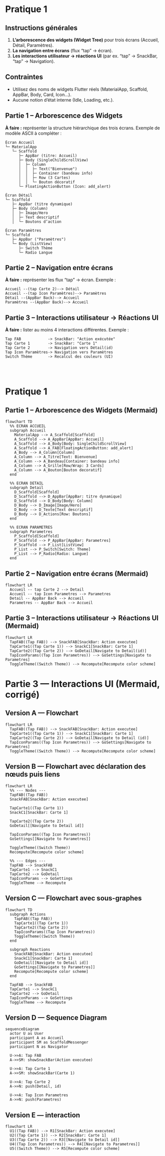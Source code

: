 
# Pratique 1


## Instructions générales


  1. **L’arborescence des widgets (Widget Tree)** pour trois écrans (Accueil, Détail, Paramètres).
  2. **La navigation entre écrans** (flux “tap” → écran).
  3. **Les interactions utilisateur → réactions UI** (par ex. “tap” → SnackBar, “tap” → Navigation).

## Contraintes

* Utilisez des noms de widgets Flutter réels (MaterialApp, Scaffold, AppBar, Body, Card, Icon…).
* Aucune notion d’état interne (Idle, Loading, etc.).



## Partie 1 – Arborescence des Widgets

**À faire :** représenter la structure hiérarchique des trois écrans. Exemple de modèle ASCII à compléter :

```
Écran Accueil
└─ MaterialApp
   └─ Scaffold
      ├─ AppBar (titre: Accueil)
      ├─ Body (SingleChildScrollView)
      │  ├─ Column
      │  │  ├─ Text("Bienvenue")
      │  │  ├─ Container (bandeau info)
      │  │  ├─ Row (3 Cartes)
      │  │  └─ Bouton décoratif
      └─ FloatingActionButton (Icon: add_alert)

Écran Détail
└─ Scaffold
   ├─ AppBar (titre dynamique)
   ├─ Body (Column)
   │  ├─ Image/Hero
   │  ├─ Text descriptif
   │  └─ Boutons d’action

Écran Paramètres
└─ Scaffold
   ├─ AppBar ("Paramètres")
   └─ Body (ListView)
      ├─ Switch Thème
      └─ Radio Langue
```



## Partie 2 – Navigation entre écrans 

**À faire :** représenter les flux “tap” → écran. Exemple :

```
Accueil --(tap Carte 2)--> Détail
Accueil --(tap Icon Paramètres)--> Paramètres
Détail --(AppBar Back)--> Accueil
Paramètres --(AppBar Back)--> Accueil
```



## Partie 3 – Interactions utilisateur → Réactions UI 

**À faire :** lister au moins 4 interactions différentes. Exemple :

```
Tap FAB            -> SnackBar: "Action exécutée"
Tap Carte 1        -> SnackBar: "Carte 1"
Tap Carte 2        -> Navigation vers Détail(id)
Tap Icon Paramètres-> Navigation vers Paramètres
Switch Thème       -> Recalcul des couleurs (UI)
```





<br/>
<br/>

# Pratique 1

## Partie 1 – Arborescence des Widgets (Mermaid)

```mermaid
flowchart TD
  %% ECRAN ACCUEIL
  subgraph Accueil
    MaterialApp --> A_Scaffold[Scaffold]
    A_Scaffold --> A_AppBar[AppBar: Accueil]
    A_Scaffold --> A_Body[Body: SingleChildScrollView]
    A_Scaffold --> A_FAB[FloatingActionButton: add_alert]
    A_Body --> A_Column[Column]
    A_Column --> A_Titre[Text: Bienvenue]
    A_Column --> A_Bandeau[Container: bandeau info]
    A_Column --> A_Grille[Row/Wrap: 3 Cards]
    A_Column --> A_Bouton[Bouton decoratif]
  end

  %% ECRAN DETAIL
  subgraph Detail
    D_Scaffold[Scaffold]
    D_Scaffold --> D_AppBar[AppBar: titre dynamique]
    D_Scaffold --> D_Body[Body: Column]
    D_Body --> D_Image[Image/Hero]
    D_Body --> D_Texte[Text descriptif]
    D_Body --> D_Actions[Row: Boutons]
  end

  %% ECRAN PARAMETRES
  subgraph Parametres
    P_Scaffold[Scaffold]
    P_Scaffold --> P_AppBar[AppBar: Parametres]
    P_Scaffold --> P_List[ListView]
    P_List --> P_Switch[Switch: Theme]
    P_List --> P_Radio[Radio: Langue]
  end
```

## Partie 2 – Navigation entre écrans (Mermaid)

```mermaid
flowchart LR
  Accueil -- tap Carte 2 --> Detail
  Accueil -- tap Icon Parametres --> Parametres
  Detail -- AppBar Back --> Accueil
  Parametres -- AppBar Back --> Accueil
```

## Partie 3 – Interactions utilisateur → Réactions UI (Mermaid)

```mermaid
flowchart LR
  TapFAB((Tap FAB)) --> SnackFAB[SnackBar: Action executee]
  TapCarte1((Tap Carte 1)) --> SnackC1[SnackBar: Carte 1]
  TapCarte2((Tap Carte 2)) --> GoDetail[Navigate to Detail(id)]
  TapIconParams((Tap Icon Parametres)) --> GoSettings[Navigate to Parametres]
  ToggleTheme((Switch Theme)) --> Recompute[Recompute color scheme]
```




# Partie 3 — Interactions UI (Mermaid, corrigé)


## Version A — Flowchart  

```mermaid
flowchart LR
  TapFAB((Tap FAB)) --> SnackFAB[SnackBar: Action executee]
  TapCarte1((Tap Carte 1)) --> SnackC1[SnackBar: Carte 1]
  TapCarte2((Tap Carte 2)) --> GoDetail[Navigate to Detail (id)]
  TapIconParams((Tap Icon Parametres)) --> GoSettings[Navigate to Parametres]
  ToggleTheme((Switch Theme)) --> Recompute[Recompute color scheme]
```



## Version B — Flowchart avec déclaration des nœuds puis liens

```mermaid
flowchart LR
  %% --- Nodes ---
  TapFAB((Tap FAB))
  SnackFAB[SnackBar: Action executee]

  TapCarte1((Tap Carte 1))
  SnackC1[SnackBar: Carte 1]

  TapCarte2((Tap Carte 2))
  GoDetail[[Navigate to Detail id]]

  TapIconParams((Tap Icon Parametres))
  GoSettings[[Navigate to Parametres]]

  ToggleTheme((Switch Theme))
  Recompute[Recompute color scheme]

  %% --- Edges ---
  TapFAB --> SnackFAB
  TapCarte1 --> SnackC1
  TapCarte2 --> GoDetail
  TapIconParams --> GoSettings
  ToggleTheme --> Recompute
```



## Version C — Flowchart avec sous-graphes 

```mermaid
flowchart TD
  subgraph Actions
    TapFAB((Tap FAB))
    TapCarte1((Tap Carte 1))
    TapCarte2((Tap Carte 2))
    TapIconParams((Tap Icon Parametres))
    ToggleTheme((Switch Theme))
  end

  subgraph Reactions
    SnackFAB[SnackBar: Action executee]
    SnackC1[SnackBar: Carte 1]
    GoDetail[[Navigate to Detail id]]
    GoSettings[[Navigate to Parametres]]
    Recompute[Recompute color scheme]
  end

  TapFAB --> SnackFAB
  TapCarte1 --> SnackC1
  TapCarte2 --> GoDetail
  TapIconParams --> GoSettings
  ToggleTheme --> Recompute
```


## Version D — Sequence Diagram 

```mermaid
sequenceDiagram
  actor U as User
  participant A as Accueil
  participant SM as ScaffoldMessenger
  participant N as Navigator

  U->>A: Tap FAB
  A->>SM: showSnackBar(Action executee)

  U->>A: Tap Carte 1
  A->>SM: showSnackBar(Carte 1)

  U->>A: Tap Carte 2
  A->>N: push(Detail, id)

  U->>A: Tap Icon Parametres
  A->>N: push(Parametres)
```



## Version E — interaction 

```mermaid
flowchart LR
  U1((Tap FAB)) --> R1[SnackBar: Action executee]
  U2((Tap Carte 1)) --> R2[SnackBar: Carte 1]
  U3((Tap Carte 2)) --> R3[[Navigate to Detail id]]
  U4((Tap Icon Parametres)) --> R4[[Navigate to Parametres]]
  U5((Switch Theme)) --> R5[Recompute color scheme]
```






